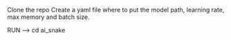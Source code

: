 Clone the repo
Create a yaml file where to put the model path, learning rate, max memory and batch size.

RUN --> cd ai_snake
